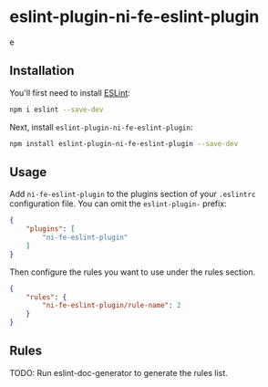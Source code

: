 # eslint-plugin-ni-fe-eslint-plugin

e

## Installation

You'll first need to install [ESLint](https://eslint.org/):

```sh
npm i eslint --save-dev
```

Next, install `eslint-plugin-ni-fe-eslint-plugin`:

```sh
npm install eslint-plugin-ni-fe-eslint-plugin --save-dev
```

## Usage

Add `ni-fe-eslint-plugin` to the plugins section of your `.eslintrc` configuration file. You can omit the `eslint-plugin-` prefix:

```json
{
    "plugins": [
        "ni-fe-eslint-plugin"
    ]
}
```


Then configure the rules you want to use under the rules section.

```json
{
    "rules": {
        "ni-fe-eslint-plugin/rule-name": 2
    }
}
```

## Rules

<!-- begin auto-generated rules list -->
TODO: Run eslint-doc-generator to generate the rules list.
<!-- end auto-generated rules list -->


